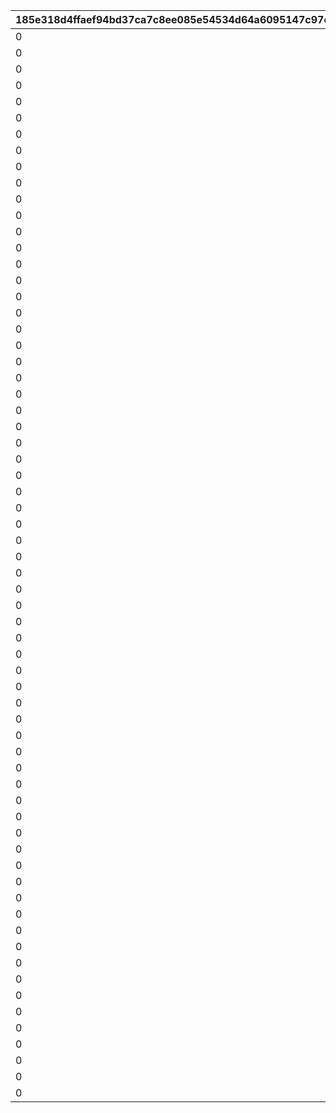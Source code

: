 |185e318d4ffaef94bd37ca7c8ee085e54534d64a6095147c97ea182e13ebbd07|09643d7fc46ab0ab7affb5d694ae2aad79dd457f42c781f5ac2bd422aa5d8150|9dab4e286efd5c938631fbc9a508a8f61669b8bc8b8c6b0a3a8f5de1ed5c9baa|dbebd6c85ea61d0c19b17842f279c0c8a0203f7bdf73db1d669963f3c6b8d8b4|10ba9bd9cf0d6ff949a1474aa6171ec95f07258aca43ae41a1749a6a79f25933|f18bcb8c1d68ed47d54c76bd9f4bc3b5ca7cf442fa015574856fdddf8a50ffdb|79bea81eb60005388d865deb8e583f47f49e93536f67a1dec331707596cac27f|681eeee13083e2c38c5040973cd900d3887ee5b268341e04cbe5a68e1951c956|5db0ed3c54c858c4473740de444eb6afd83a21e2bc1c552df2a9af88dab9de8a|eb382bc497fb2db857cd20a97dd80f47062dcd61a481deec3ca6cc49fd1f9091|
| --- | --- | --- | --- | --- | --- | --- | --- | --- | --- |
|0|0|2|111|3|0|25101|0|5000000|101|
|0|0|2|211|3|0|25101|0|5000000|201|
|0|0|2|311|2|0|25101|0|5500000|301|
|0|0|2|411|2|0|25101|0|5500000|401|
|0|0|2|511|3|0|25101|0|6000000|501|
|0|0|2|611|2|0|25101|0|6000000|601|
|0|0|2|711|2|0|25101|0|6500000|701|
|0|0|2|811|2|0|25101|0|6500000|801|
|0|0|2|911|3|0|25101|0|7000000|901|
|0|0|2|1011|2|0|25101|0|7000000|1001|
|0|0|2|1111|2|1112|25101|0|7500000|1101|
|0|0|2|1211|2|1212|25101|0|7500000|1201|
|0|0|2|1311|3|0|25101|0|8000000|1301|
|0|0|2|1411|2|0|25101|0|8000000|1401|
|0|0|2|1511|2|0|25101|0|8500000|1501|
|0|0|2|1611|2|0|25101|0|8500000|1601|
|0|0|2|1711|3|0|25101|0|9000000|1701|
|0|0|2|1811|2|1812|25101|0|9000000|1801|
|0|0|2|1911|2|0|25101|0|9500000|1901|
|0|0|2|2011|2|0|25101|0|9500000|2001|
|0|0|2|2111|3|0|25101|0|10000000|2101|
|0|0|2|2211|2|0|25101|0|10000000|2201|
|0|0|2|2311|2|0|25101|0|10500000|2301|
|0|0|2|2411|2|0|25101|0|10500000|2401|
|0|0|2|2511|3|0|25101|0|11000000|2501|
|0|0|2|2611|2|2612|25101|0|11000000|2601|
|0|0|2|2711|2|2712|25101|0|11500000|2701|
|0|0|2|2811|2|2812|25101|0|11500000|2801|
|0|0|2|2911|3|0|25101|0|12000000|2901|
|0|0|2|3011|2|3012|25101|0|12000000|3001|
|0|0|2|3111|2|0|25101|0|12500000|3101|
|0|0|2|3211|2|0|25101|0|12500000|3201|
|0|0|2|3311|3|0|25101|0|13000000|3301|
|0|0|2|3411|3|0|25101|0|13000000|3401|
|0|0|2|3511|3|0|25101|0|13500000|3501|
|0|0|2|3611|3|0|25101|0|13500000|3601|
|0|0|2|3711|3|0|25101|0|13500000|3701|
|0|0|2|3811|3|3812|25101|0|14000000|3801|
|0|0|2|3911|3|0|25101|0|14000000|3901|
|0|0|2|4011|3|0|25101|0|14000000|4001|
|0|0|2|4111|3|0|25101|0|14500000|4101|
|0|0|2|4211|3|4212|25101|0|14500000|4201|
|0|0|2|4311|3|0|25101|0|14500000|4301|
|0|0|2|4411|3|0|25101|0|15000000|4401|
|0|0|2|4511|3|0|25101|0|15000000|4501|
|0|0|2|4611|3|0|25101|0|15000000|4601|
|0|0|2|4711|3|0|25101|0|15500000|4701|
|0|0|2|4811|3|0|25101|0|15500000|4801|
|0|0|2|4911|3|0|25101|0|15500000|4901|
|0|0|2|5011|3|0|25101|0|16000000|5001|
|0|0|2|5111|3|0|25101|0|16000000|5101|
|0|0|2|5211|3|0|25101|0|16000000|5201|
|0|0|2|5311|3|0|25101|0|16500000|5301|
|0|0|2|5411|3|5412|25101|0|16500000|5401|
|0|0|2|5511|3|0|25101|0|16500000|5501|
|0|0|2|5611|3|0|25101|0|17000000|5601|
|0|0|2|5711|3|0|25101|0|17000000|5701|
|0|0|2|5811|3|0|25101|0|17000000|5801|
|0|0|2|5911|3|0|25101|0|17500000|5901|
|0|0|2|6011|3|0|25101|0|17500000|6001|
|0|0|2|6111|3|0|25101|0|17500000|6101|
|0|0|2|6211|3|6212|25101|0|18000000|6201|
|0|0|2|6311|3|0|25101|0|18000000|6301|
|0|0|2|6411|3|0|25101|0|18000000|6401|
|0|0|2|6511|3|0|25101|0|18500000|6501|
|0|0|2|6611|3|0|25101|0|18500000|6601|